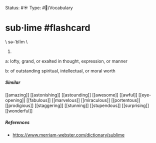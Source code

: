 Status: #☀️ 
Type: #🔵/Vocabulary

# sub·lime #flashcard 
\ sə-ˈblīm \

1.

a: lofty, grand, or exalted in thought, expression, or manner

b: of outstanding spiritual, intellectual, or moral worth

##### Similar
[[amazing]]
[[astonishing]]
[[astounding]]
[[awesome]]
[[awful]]
[[eye-opening]]
[[fabulous]]
[[marvelous]]
[[miraculous]]
[[portentous]]
[[prodigious]]
[[staggering]]
[[stunning]]
[[stupendous]]
[[surprising]]
[[wonderful]]

##### References
- https://www.merriam-webster.com/dictionary/sublime
